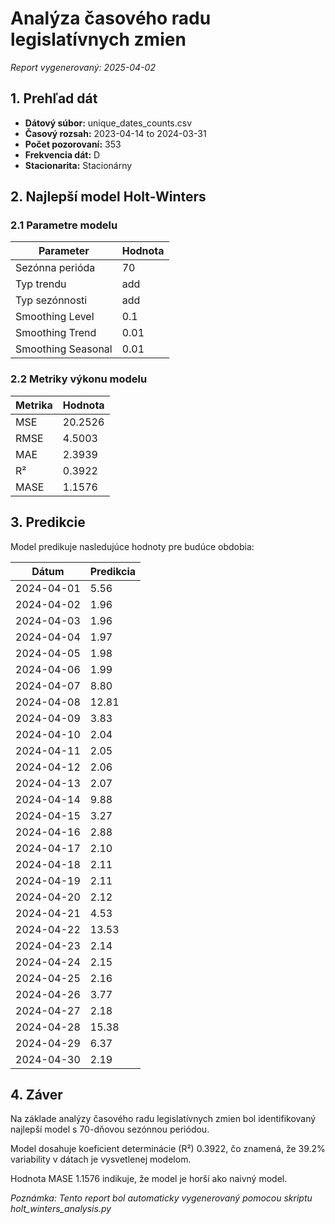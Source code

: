 # Analýza časového radu legislatívnych zmien

*Report vygenerovaný: 2025-04-02*

## 1. Prehľad dát

- **Dátový súbor:** unique_dates_counts.csv
- **Časový rozsah:** 2023-04-14 to 2024-03-31
- **Počet pozorovaní:** 353
- **Frekvencia dát:** D
- **Stacionarita:** Stacionárny

## 2. Najlepší model Holt-Winters

### 2.1 Parametre modelu

| Parameter | Hodnota |
|-----------|--------|
| Sezónna perióda | 70 |
| Typ trendu | add |
| Typ sezónnosti | add |
| Smoothing Level | 0.1 |
| Smoothing Trend | 0.01 |
| Smoothing Seasonal | 0.01 |

### 2.2 Metriky výkonu modelu

| Metrika | Hodnota |
|---------|--------|
| MSE | 20.2526 |
| RMSE | 4.5003 |
| MAE | 2.3939 |
| R² | 0.3922 |
| MASE | 1.1576 |

## 3. Predikcie

Model predikuje nasledujúce hodnoty pre budúce obdobia:

| Dátum | Predikcia |
|--------|----------|
| 2024-04-01 | 5.56 |
| 2024-04-02 | 1.96 |
| 2024-04-03 | 1.96 |
| 2024-04-04 | 1.97 |
| 2024-04-05 | 1.98 |
| 2024-04-06 | 1.99 |
| 2024-04-07 | 8.80 |
| 2024-04-08 | 12.81 |
| 2024-04-09 | 3.83 |
| 2024-04-10 | 2.04 |
| 2024-04-11 | 2.05 |
| 2024-04-12 | 2.06 |
| 2024-04-13 | 2.07 |
| 2024-04-14 | 9.88 |
| 2024-04-15 | 3.27 |
| 2024-04-16 | 2.88 |
| 2024-04-17 | 2.10 |
| 2024-04-18 | 2.11 |
| 2024-04-19 | 2.11 |
| 2024-04-20 | 2.12 |
| 2024-04-21 | 4.53 |
| 2024-04-22 | 13.53 |
| 2024-04-23 | 2.14 |
| 2024-04-24 | 2.15 |
| 2024-04-25 | 2.16 |
| 2024-04-26 | 3.77 |
| 2024-04-27 | 2.18 |
| 2024-04-28 | 15.38 |
| 2024-04-29 | 6.37 |
| 2024-04-30 | 2.19 |


## 4. Záver

Na základe analýzy časového radu legislatívnych zmien bol identifikovaný najlepší model s 70-dňovou sezónnou periódou. 

Model dosahuje koeficient determinácie (R²) 0.3922, čo znamená, že 39.2% variability v dátach je vysvetlenej modelom.

Hodnota MASE 1.1576 indikuje, že model je horší ako naivný model.

*Poznámka: Tento report bol automaticky vygenerovaný pomocou skriptu holt_winters_analysis.py*
